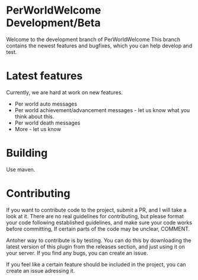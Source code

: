 # PerWorldWelcome Development/Beta
Welcome to the development branch of PerWorldWelcome
This branch contains the newest features and bugfixes, which you can help develop and test.
# Latest features
Currently, we are hard at work on new features.
- Per world auto messages
- Per world achievement/advancement messages - let us know what you think about this.
- Per world death messages
- More - let us know
# Building
Use maven.
# Contributing
If you want to contribute code to the project, submit a PR, and I will take a look at it.
There are no real guidelines for contributing, but please format your code following established guidelines, and make sure your code works before committing,
If certain parts of the code may be unclear, COMMENT.

Antoher way to contribute is by testing. You can do this by downloading the latest version of this plugin from the releases section, and just using it on your server.
If you find any bugs, you can create an issue.

If you feel like a certain feature should be included in the project, you can create an issue adressing it.

